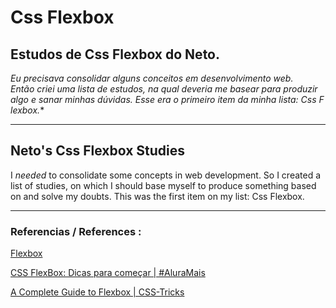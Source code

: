 # Css Flexbox

## Estudos de Css Flexbox do Neto.

*Eu precisava consolidar alguns conceitos em desenvolvimento web. Então criei uma lista de estudos, na qual deveria me basear para produzir algo e sanar minhas dúvidas. Esse era o primeiro item da minha lista: Css Flexbox.**

---

## Neto's Css Flexbox Studies

I *needed* to consolidate some concepts in web development. So I created a list of studies, on which I should base myself to produce something based on and solve my doubts. This was the first item on my list: Css Flexbox. 

---

### Referencias / References :

[Flexbox](https://developer.mozilla.org/pt-BR/docs/Learn/CSS/CSS_layout/Flexbox)

[CSS FlexBox: Dicas para começar | #AluraMais](https://www.youtube.com/watch?v=326-B1avuYo)

[A Complete Guide to Flexbox | CSS-Tricks](https://css-tricks.com/snippets/css/a-guide-to-flexbox/)